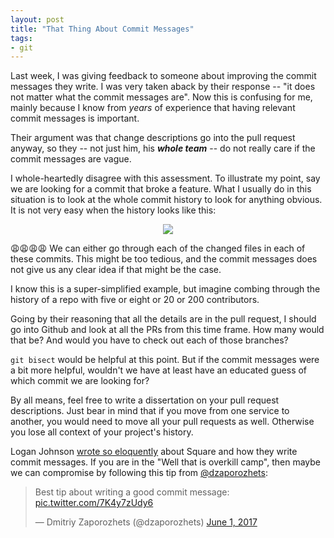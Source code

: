 ```yaml
---
layout: post
title: "That Thing About Commit Messages"
tags:
- git
---
```

Last week, I was giving feedback to someone about improving the commit messages they write. I was very taken aback by their response -- "it does not matter what the commit messages are". Now this is confusing for me, mainly because I know from _years_ of experience that having relevant commit messages is important.

Their argument was that change descriptions go into the pull request anyway, so they -- not just him, his **_whole team_** -- do not really care if the commit messages are vague.

I whole-heartedly disagree with this assessment. To illustrate my point, say we are looking for a commit that broke a feature.  What I usually do in this situation is to look at the whole commit history to look for anything obvious. It is not very easy when the history looks like this: 
<p style="text-align: center">
	<a href="https://imgur.com/9nXYFor"><img src="https://i.imgur.com/9nXYFor.png" /></a>
</p>

😩😩😩😩 We can either go through each of the changed files in each of these commits. This might be too tedious, and the commit messages does not give us any clear idea if that might be the case.

I know this is a super-simplified example, but imagine combing through the history of a repo with five or eight or 20 or 200 contributors.

Going by their reasoning that all the details are in the pull request, I should go into Github and look at all the PRs from this time frame. How many would that be? And would you have to check out each of those branches?

`git bisect` would be helpful at this point. But if the commit messages were a bit more helpful, wouldn't we have at least have an educated guess of which commit we are looking for?

By all means, feel free to write a dissertation on your pull request descriptions. Just bear in mind that if you move from one service to another, you would need to move all your pull requests as well. Otherwise you lose all context of your project's history.

Logan Johnson [wrote so eloquently](https://medium.com/square-corner-blog/how-square-writes-commit-messages-8e92fcbf77c9) about Square and how they write commit messages. If you are in the "Well that is overkill camp", then maybe we can compromise by following this tip from [@dzaporozhets](https://twitter.com/dzaporozhets/status/870268536404533249): 
<blockquote class="twitter-tweet" data-lang="en"><p lang="en" dir="ltr">Best tip about writing a good commit message: <a href="https://t.co/7K4y7zUdy6">pic.twitter.com/7K4y7zUdy6</a></p>&mdash; Dmitriy Zaporozhets (@dzaporozhets) <a href="https://twitter.com/dzaporozhets/status/870268536404533249?ref_src=twsrc%5Etfw">June 1, 2017</a></blockquote>
<script async src="https://platform.twitter.com/widgets.js" charset="utf-8"></script>
